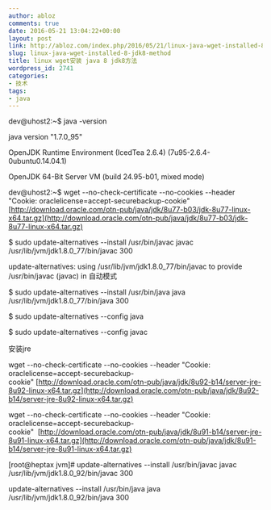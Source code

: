 ```yaml
---
author: abloz
comments: true
date: 2016-05-21 13:04:22+00:00
layout: post
link: http://abloz.com/index.php/2016/05/21/linux-java-wget-installed-8-jdk8-method/
slug: linux-java-wget-installed-8-jdk8-method
title: linux wget安装 java 8 jdk8方法
wordpress_id: 2741
categories:
- 技术
tags:
- java
---
```


dev@uhost2:~$ java -version




java version "1.7.0_95"




OpenJDK Runtime Environment (IcedTea 2.6.4) (7u95-2.6.4-0ubuntu0.14.04.1)




OpenJDK 64-Bit Server VM (build 24.95-b01, mixed mode)







dev@uhost2:~$ wget --no-check-certificate --no-cookies --header "Cookie: oraclelicense=accept-securebackup-cookie" [http://download.oracle.com/otn-pub/java/jdk/8u77-b03/jdk-8u77-linux-x64.tar.gz](http://download.oracle.com/otn-pub/java/jdk/8u77-b03/jdk-8u77-linux-x64.tar.gz)







$ sudo update-alternatives --install /usr/bin/javac javac /usr/lib/jvm/jdk1.8.0_77/bin/javac 300




update-alternatives: using /usr/lib/jvm/jdk1.8.0_77/bin/javac to provide /usr/bin/javac (javac) in 自动模式




$ sudo update-alternatives --install /usr/bin/java java /usr/lib/jvm/jdk1.8.0_77/bin/java 300




$ sudo update-alternatives --config java




$ sudo update-alternatives --config javac







安装jre




wget --no-check-certificate --no-cookies --header "Cookie: oraclelicense=accept-securebackup-cookie" [http://download.oracle.com/otn-pub/java/jdk/8u92-b14/server-jre-8u92-linux-x64.tar.gz](http://download.oracle.com/otn-pub/java/jdk/8u92-b14/server-jre-8u92-linux-x64.tar.gz)










wget --no-check-certificate --no-cookies --header "Cookie: oraclelicense=accept-securebackup-cookie"  [http://download.oracle.com/otn-pub/java/jdk/8u91-b14/server-jre-8u91-linux-x64.tar.gz](http://download.oracle.com/otn-pub/java/jdk/8u91-b14/server-jre-8u91-linux-x64.tar.gz)










[root@heptax jvm]# update-alternatives --install /usr/bin/javac javac /usr/lib/jvm/jdk1.8.0_92/bin/javac 300




update-alternatives --install /usr/bin/java java /usr/lib/jvm/jdk1.8.0_92/bin/java 300
